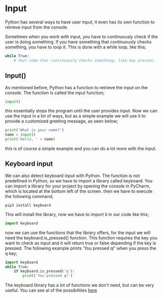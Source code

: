 # Input

Python has several ways to have user input, it even has its own function to retrieve input from the console. 

Sometimes when you work with input, you have to continuously check if the user is doing something. If you have something that continuously checks something, you have to loop it. This is done with a while loop, like this;

```python
while True:
    # Your code that continuously checks something, like key presses.
```

## Input()

As mentioned before, Python has a function to retrieve the input on the console. The function is called the input function;

```python
input()
```

this essentially stops the program until the user provides input. Now we can use the input in a lot of ways, but as a simple example we will use it to provide a customized greeting message, as seen below;

```python
print('What is your name?')
name = input()
print('Hello, ' + name)
```

this is of course a simple example and you can do a lot more with the input.

## Keyboard input

We can also detect keyboard input with Python. The function is not predefined in Python, so we have to import a library called keyboard. You can import a library for your project by opening the console in PyCharm, which is located at the bottom left of the screen. then we have to execute the following command;

```shell
pip3 install keyboard
```

This will install the library, now we have to import it in our code like this;

```python
import keyboard
```

now we can use the functions that the library offers, for the input we will need the keyboard.is_pressed() function. This function requires the key you want to check as input and it will return true or false depending if the key is pressed. The following example prints 'You pressed q!' when you press the q key;

```python
import keyboard
while True:
    if keyboard.is_pressed('q'):
        print('You pressed q!')
```

The keyboard library has a lot of functions we don't need, but can be very useful. You can see al of the possibilities [here](https://github.com/boppreh/keyboard)
